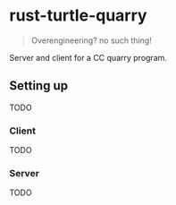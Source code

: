 # rust-turtle-quarry
> Overengineering? no such thing!

Server and client for a CC quarry program.

## Setting up
TODO

### Client
TODO

### Server
TODO
